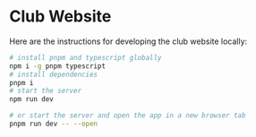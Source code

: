 # Club Website
Here are the instructions for developing the club website locally:
```bash
# install pnpm and typescript globally
npm i -g pnpm typescript
# install dependencies
pnpm i
# start the server
npm run dev

# or start the server and open the app in a new browser tab
pnpm run dev -- --open
```